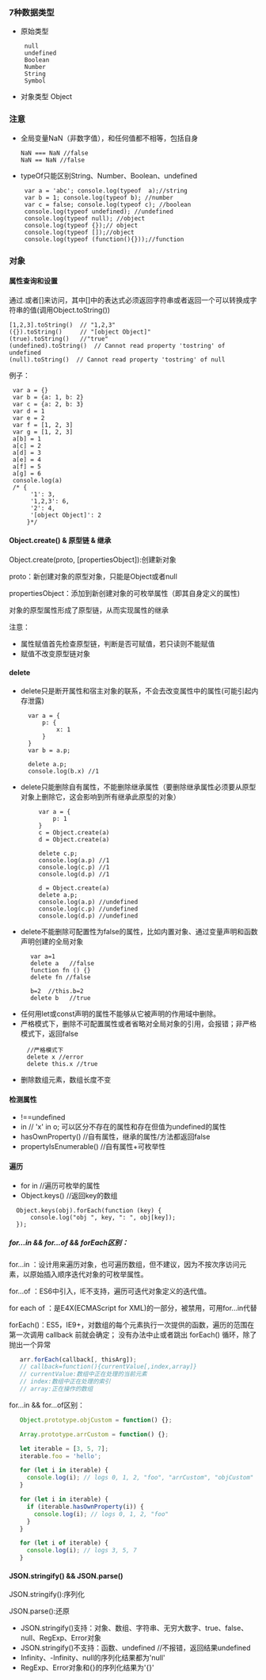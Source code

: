 ### 7种数据类型
* 原始类型
  ```
   null
   undefined
   Boolean
   Number
   String
   Symbol
  ```
 * 对象类型 Object


### 注意
* 全局变量NaN（非数字值），和任何值都不相等，包括自身
   ```
   NaN === NaN //false
   NaN == NaN //false
   ```
* typeOf只能区别String、Number、Boolean、undefined
  ```
   var a = 'abc'; console.log(typeof  a);//string
   var b = 1; console.log(typeof b); //number
   var c = false; console.log(typeof c); //boolean
   console.log(typeof undefined); //undefined
   console.log(typeof null); //object
   console.log(typeof {});// object
   console.log(typeof []);//object
   console.log(typeof (function(){}));//function
  ```

### 对象
#### 属性查询和设置
通过.或者[]来访问，其中[]中的表达式必须返回字符串或者返回一个可以转换成字符串的值(调用Object.toString())
```
[1,2,3].toString()  // "1,2,3"
({}).toString()     // "[object Object]"
(true).toString()   //"true"
(undefined).toString()  // Cannot read property 'tostring' of undefined
(null).toString()  // Cannot read property 'tostring' of null
```
例子：
```
 var a = {}
 var b = {a: 1, b: 2}
 var c = {a: 2, b: 3}
 var d = 1
 var e = 2
 var f = [1, 2, 3]
 var g = [1, 2, 3]
 a[b] = 1
 a[c] = 2
 a[d] = 3
 a[e] = 4
 a[f] = 5
 a[g] = 6
 console.log(a)
 /* {
      '1': 3,
      '1,2,3': 6,
      '2': 4,
      '[object Object]': 2
     }*/
```

#### Object.create() & 原型链 & 继承
Object.create(proto, [propertiesObject]):创建新对象

proto：新创建对象的原型对象，只能是Object或者null

propertiesObject：添加到新创建对象的可枚举属性（即其自身定义的属性)

对象的原型属性形成了原型链，从而实现属性的继承

注意：
* 属性赋值首先检查原型链，判断是否可赋值，若只读则不能赋值
* 赋值不改变原型链对象

#### delete
* delete只是断开属性和宿主对象的联系，不会去改变属性中的属性(可能引起内存泄露)
  ```
    var a = {
        p: {
            x: 1
        }
    }
    var b = a.p;

    delete a.p;
    console.log(b.x) //1
  ```

* delete只能删除自有属性，不能删除继承属性（要删除继承属性必须要从原型对象上删除它，这会影响到所有继承此原型的对象）
  ```
       var a = {
           p: 1
       }
       c = Object.create(a)
       d = Object.create(a)

       delete c.p;
       console.log(a.p) //1
       console.log(c.p) //1
       console.log(d.p) //1

       d = Object.create(a)
       delete a.p;
       console.log(a.p) //undefined
       console.log(c.p) //undefined
       console.log(d.p) //undefined
  ```

* delete不能删除可配置性为false的属性，比如内置对象、通过变量声明和函数声明创建的全局对象
 ```
       var a=1
       delete a   //false
       function fn () {}
       delete fn //false

       b=2  //this.b=2
       delete b   //true
 ```
* 任何用let或const声明的属性不能够从它被声明的作用域中删除。
* 严格模式下，删除不可配置属性或者省略对全局对象的引用，会报错；非严格模式下，返回false
 ```
      //严格模式下
      delete x //error
      delete this.x //true
 ```
* 删除数组元素，数组长度不变

#### 检测属性
* !==undefined
* in // 'x' in o; 可以区分不存在的属性和存在但值为undefined的属性
* hasOwnProperty()  //自有属性，继承的属性/方法都返回false
* propertyIsEnumerable()  //自有属性+可枚举性

#### 遍历
* for in //遍历可枚举的属性
* Object.keys() //返回key的数组
```
  Object.keys(obj).forEach(function (key) {
      console.log("obj ", key, ": ", obj[key]);
  });
```

##### for...in && for...of && forEach区别：

for...in ：设计用来遍历对象，也可遍历数组，但不建议，因为不按次序访问元素，以原始插入顺序迭代对象的可枚举属性。

for...of ：ES6中引入，IE不支持，遍历可迭代对象定义的迭代值。

for each of ：是E4X(ECMAScript for XML)的一部分，被禁用，可用for...in代替

forEach()：ES5，IE9+，对数组的每个元素执行一次提供的函数，遍历的范围在第一次调用 callback 前就会确定； 没有办法中止或者跳出 forEach() 循环，除了抛出一个异常
```js
   arr.forEach(callback[, thisArg]);
   // callback=function(){currentValue[,index,array]}
   // currentValue:数组中正在处理的当前元素
   // index:数组中正在处理的索引
   // array:正在操作的数组
```


for...in && for...of区别：
```js
   Object.prototype.objCustom = function() {};

   Array.prototype.arrCustom = function() {};

   let iterable = [3, 5, 7];
   iterable.foo = 'hello';

   for (let i in iterable) {
     console.log(i); // logs 0, 1, 2, "foo", "arrCustom", "objCustom"
   }

   for (let i in iterable) {
     if (iterable.hasOwnProperty(i)) {
       console.log(i); // logs 0, 1, 2, "foo"
     }
   }

   for (let i of iterable) {
     console.log(i); // logs 3, 5, 7
   }
```

#### JSON.stringify() && JSON.parse()
JSON.stringify():序列化

JSON.parse():还原

* JSON.stringify()支持：对象、数组、字符串、无穷大数字、true、false、null、RegExp、Error对象
* JSON.stringify()不支持：函数、undefined //不报错，返回结果undefined
* Infinity、-Infinity、null的序列化结果都为'null'
* RegExp、Error对象和{}的序列化结果为'{}'





